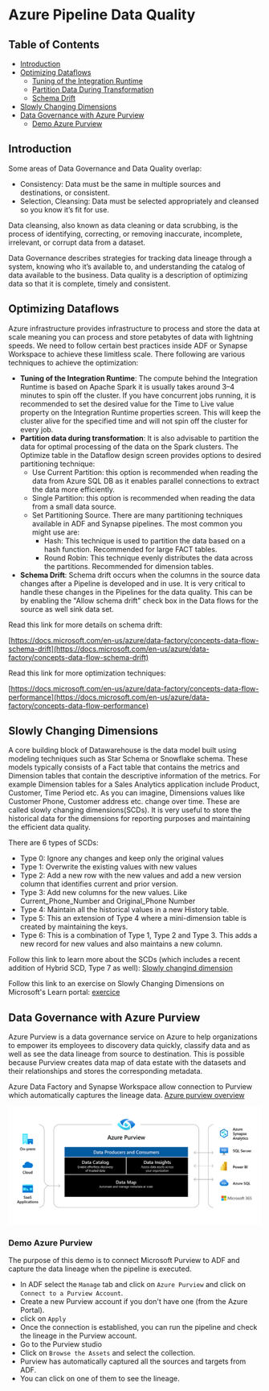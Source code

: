 # Azure Pipeline Data Quality

## Table of Contents
- [Introduction](#introduction)
- [Optimizing Dataflows](#optimizing-dataflows)
  - [Tuning of the Integration Runtime](#tuning-of-the-integration-runtime)
  - [Partition Data During Transformation](#partition-data-during-transformation)
  - [Schema Drift](#schema-drift)
- [Slowly Changing Dimensions](#slowly-changing-dimensions)
- [Data Governance with Azure Purview](#data-governance-with-azure-purview)
  - [Demo Azure Purview](#demo-azure-purview)


## Introduction

Some areas of Data Governance and Data Quality overlap:
- Consistency: Data must be the same in multiple sources and destinations, or consistent.
- Selection, Cleansing: Data must be selected appropriately and cleansed so you know it’s fit for use.

Data cleansing, also known as data cleaning or data scrubbing, is the process of identifying, correcting, or removing 
inaccurate, incomplete, irrelevant, or corrupt data from a dataset.

Data Governance describes strategies for tracking data lineage through a system, knowing who it’s available to, and 
understanding the catalog of data available to the business. Data quality is a description of optimizing data so that it 
is complete, timely and consistent.

## Optimizing Dataflows

Azure infrastructure provides infrastructure to process and store the data at scale meaning you can process and store 
petabytes of data with lightning speeds. We need to follow certain best practices inside ADF or Synapse Workspace to 
achieve these limitless scale. There following are various techniques to achieve the optimization:

- **Tuning of the Integration Runtime**: The compute behind the Integration Runtime is based on Apache Spark it is usually 
takes around 3–4 minutes to spin off the cluster. If you have concurrent jobs running, it is recommended to set the 
desired value for the Time to Live value property on the Integration Runtime properties screen. This will keep the
cluster alive for the specified time and will not spin off the cluster for every job.
- **Partition data during transformation**: It is also advisable to partition the data for optimal processing of the data on 
the Spark clusters. The Optimize table in the Dataflow design screen provides options to desired partitioning technique:
    - Use Current Partition: this option is recommended when reading the data from Azure SQL DB as it enables parallel
    connections to extract the data more efficiently.
    - Single Partition: this option is recommended when reading the data from a small data source.
    - Set Partitioning Source. There are many partitioning techniques available in ADF and Synapse pipelines. The most
    common you might use are:
        - Hash: This technique is used to partition the data based on a hash function. Recommended for large FACT tables.
        - Round Robin: This technique evenly distributes the data across the partitions. Recommended for dimension tables.
- **Schema Drift**: Schema drift occurs when the columns in the source data changes after a Pipeline is developed and in use. 
It is very critical to handle these changes in the Pipelines for the data quality. This can be by enabling the 
"Allow schema drift" check box in the Data flows for the source as well sink data set.


Read this link for more details on schema drift:

[https://docs.microsoft.com/en-us/azure/data-factory/concepts-data-flow-schema-drift](https://docs.microsoft.com/en-us/azure/data-factory/concepts-data-flow-schema-drift)


Read this link for more optimization techniques:

[https://docs.microsoft.com/en-us/azure/data-factory/concepts-data-flow-performance](https://docs.microsoft.com/en-us/azure/data-factory/concepts-data-flow-performance)

## Slowly Changing Dimensions

A core building block of Datawarehouse is the data model built using modeling techniques such as Star Schema or 
Snowflake schema. These models typically consists of a Fact table that contains the metrics and Dimension tables that 
contain the descriptive information of the metrics. For example Dimension tables for a Sales Analytics application 
include Product, Customer, Time Period etc. As you can imagine, Dimensions values like Customer Phone, 
Customer address etc. change over time. These are called slowly changing dimensions(SCDs). It is very useful to store 
the historical data for the dimensions for reporting purposes and maintaining the efficient data quality.

There are 6 types of SCDs:
- Type 0: Ignore any changes and keep only the original values
- Type 1: Overwrite the existing values with new values
- Type 2: Add a new row with the new values and add a new version column that identifies current and prior version.
- Type 3: Add new columns for the new values. Like Current_Phone_Number and Original_Phone Number
- Type 4: Maintain all the historical values in a new History table.
- Type 5: This an extension of Type 4 where a mini-dimension table is created by maintaining the keys.
- Type 6: This is a combination of Type 1, Type 2 and Type 3. This adds a new record for new values and also maintains a 
new column.

Follow this link to learn more about the SCDs (which includes a recent addition of Hybrid SCD, Type 7 as well): 
[Slowly changind dimension](https://en.wikipedia.org/wiki/Slowly_changing_dimension)

Follow this link to an exercise on Slowly Changing Dimensions on Microsoft's Learn portal: 
[exercice](https://docs.microsoft.com/en-us/learn/modules/populate-slowly-changing-dimensions-azure-synapse-analytics-pipelines/4-exercise-design-implement-type-1-dimension)

## Data Governance with Azure Purview

Azure Purview is a data governance service on Azure to help organizations to empower its employees to discovery data 
quickly, classify data and as well as see the data lineage from source to destination. This is possible because Purview 
creates data map of data estate with the datasets and their relationships and stores the corresponding metadata.

Azure Data Factory and Synapse Workspace allow connection to Purview which automatically captures the lineage data.
[Azure purview overview](https://docs.microsoft.com/en-us/azure/purview/overview)

<img src="./0-images/chap4/azure_purview.png" alt="azure_purview.png" width=700 />

### Demo Azure Purview
The purpose of this demo is to connect Microsoft Purview to ADF and capture the data lineage when the pipeline is 
executed.
- In ADF select the `Manage` tab and click on `Azure Purview` and click on `Connect to a Purview Account`.
- Create a new Purview account if you don't have one (from the Azure Portal).
- click on `Apply`
- Once the connection is established, you can run the pipeline and check the lineage in the Purview account.
- Go to the Purview studio
- Click on `Browse the Assets` and select the collection.
- Purview has automatically captured all the sources and targets from ADF.
- You can click on one of them to see the lineage.